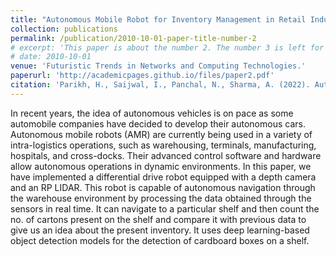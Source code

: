 ```yaml
---
title: "Autonomous Mobile Robot for Inventory Management in Retail Industry"
collection: publications
permalink: /publication/2010-10-01-paper-title-number-2
# excerpt: 'This paper is about the number 2. The number 3 is left for future work.'
# date: 2010-10-01
venue: 'Futuristic Trends in Networks and Computing Technologies.'
paperurl: 'http://academicpages.github.io/files/paper2.pdf'
citation: 'Parikh, H., Saijwal, I., Panchal, N., Sharma, A. (2022). Autonomous Mobile Robot for Inventory Management in Retail Industry. Futuristic Trends in Networks and Computing Technologies. Lecture Notes in Electrical Engineering, vol 936. Springer, Singapore.'
---
```

In recent years, the idea of autonomous vehicles is on pace as some automobile companies have decided to develop their autonomous cars. Autonomous mobile robots (AMR) are currently being used in a variety of intra-logistics operations, such as warehousing, terminals, manufacturing, hospitals, and cross-docks. Their advanced control software and hardware allow autonomous operations in dynamic environments. In this paper, we have implemented a differential drive robot equipped with a depth camera and an RP LIDAR. This robot is capable of autonomous navigation through the warehouse environment by processing the data obtained through the sensors in real time. It can navigate to a particular shelf and then count the no. of cartons present on the shelf and compare it with previous data to give us an idea about the present inventory. It uses deep learning-based object detection models for the detection of cardboard boxes on a shelf.